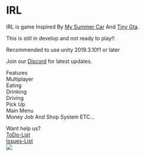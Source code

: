 # IRL

  
IRL is  game Inspired By <a href="https://store.steampowered.com/app/516750/My_Summer_Car/">My Summer Car</a> And <a href="https://www.youtube.com/watch?v=dhoJgTQjWNQ">Tiny Gta</a>.  

This is still in develop and not ready to play!!  

Recommended to use unity 2019.3.10f1 or later  

Join our <a href="https://discord.me/volfase">Discord</a> for latest updates.  

Features  
Multiplayer  
Eating  
Drinking  
Driving  
Pick Up  
Main Menu  
Money Job And Shop System 
ETC...  
  
Want help us?  
<a href="https://github.com/suomilanittaja/IRL-Open-Source-Edition/projects/1">ToDo-List</a>  
<a href="https://github.com/suomilanittaja/IRL/issues">Issues-List</a>  
[![](https://i.ibb.co/1XZfj7d/Background.png)](https://lbry.tv/@Volfase:7/IRL_OpenSource:e)



